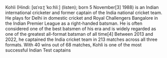 
Kohli (Hindi: [ʋɪˈɾɑːʈ ˈkoːɦliː] (listen); born 5 November[3] 1988) is an Indian international cricketer and former captain of the India national cricket team. He plays for Delhi in domestic cricket and Royal Challengers Bangalore in the Indian Premier League as a right-handed batsman. He is often considered one of the best batsmen of his era and is widely regarded as one of the greatest all-format batsman of all time[4] Between 2013 and 2022, he captained the India cricket team in 213 matches across all three formats. With 40 wins out of 68 matches, Kohli is one of the most successful Indian Test captains
